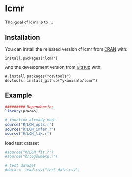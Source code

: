 
<!-- README.md is generated from README.Rmd. Please edit that file -->

# lcmr

<!-- badges: start -->

<!-- badges: end -->

The goal of lcmr is to …

## Installation

You can install the released version of lcmr from
[CRAN](https://CRAN.R-project.org) with:

    install.packages("lcmr")

And the development version from [GitHub](https://github.com/) with:

    # install.packages("devtools")
    devtools::install_github("ykunisato/lcmr")

## Example

``` r
######### Dependencies
library(pracma)

# function already made
source("R/LCM_opts.r")
source("R/LCM_infer.r")
source("R/LCM_lik.r")
```

load test dataset

``` r
#source("R/LCM_fit.r")
#source("R/logsumexp.r")

# test dataset
#data <- read.csv("test_data.csv")
```
